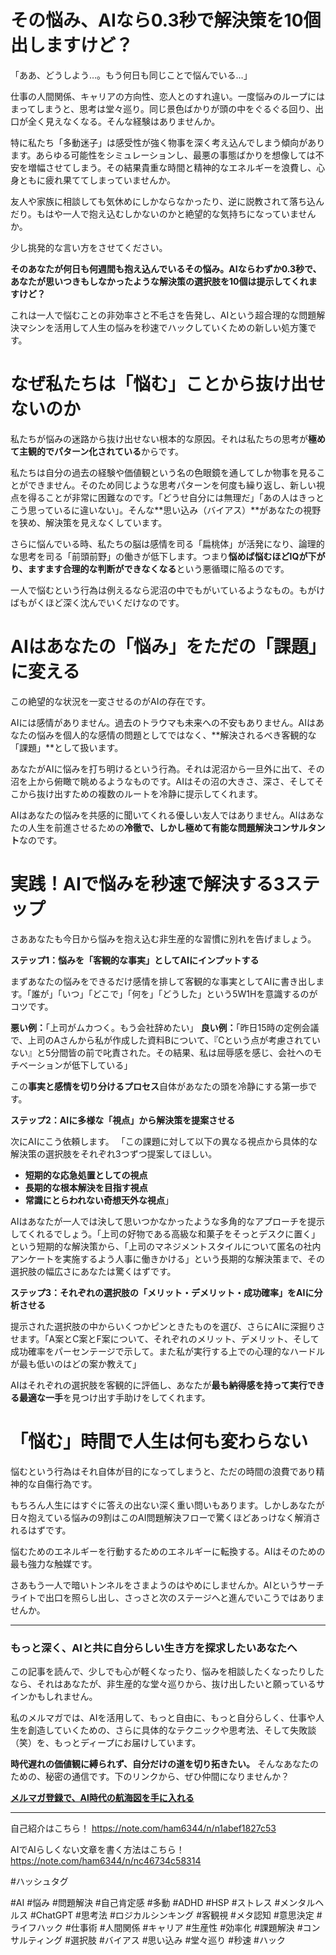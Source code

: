 
# その悩み、AIなら0.3秒で解決策を10個出しますけど？

「ああ、どうしよう…。もう何日も同じことで悩んでいる…」

仕事の人間関係、キャリアの方向性、恋人とのすれ違い。一度悩みのループにはまってしまうと、思考は堂々巡り。同じ景色ばかりが頭の中をぐるぐる回り、出口が全く見えなくなる。そんな経験はありませんか。

特に私たち「多動迷子」は感受性が強く物事を深く考え込んでしまう傾向があります。あらゆる可能性をシミュレーションし、最悪の事態ばかりを想像しては不安を増幅させてしまう。その結果貴重な時間と精神的なエネルギーを浪費し、心身ともに疲れ果ててしまっていませんか。

友人や家族に相談しても気休めにしかならなかったり、逆に説教されて落ち込んだり。もはや一人で抱え込むしかないのかと絶望的な気持ちになっていませんか。

少し挑発的な言い方をさせてください。

**そのあなたが何日も何週間も抱え込んでいるその悩み。AIならわずか0.3秒で、あなたが思いつきもしなかったような解決策の選択肢を10個は提示してくれますけど？**

これは一人で悩むことの非効率さと不毛さを告発し、AIという超合理的な問題解決マシンを活用して人生の悩みを秒速でハックしていくための新しい処方箋です。

# なぜ私たちは「悩む」ことから抜け出せないのか

私たちが悩みの迷路から抜け出せない根本的な原因。それは私たちの思考が**極めて主観的でパターン化されている**からです。

私たちは自分の過去の経験や価値観という名の色眼鏡を通してしか物事を見ることができません。そのため同じような思考パターンを何度も繰り返し、新しい視点を得ることが非常に困難なのです。「どうせ自分には無理だ」「あの人はきっとこう思っているに違いない」。そんな**思い込み（バイアス）**があなたの視野を狭め、解決策を見えなくしています。

さらに悩んでいる時、私たちの脳は感情を司る「扁桃体」が活発になり、論理的な思考を司る「前頭前野」の働きが低下します。つまり**悩めば悩むほどIQが下がり、ますます合理的な判断ができなくなる**という悪循環に陥るのです。

一人で悩むという行為は例えるなら泥沼の中でもがいているようなもの。もがけばもがくほど深く沈んでいくだけなのです。

# AIはあなたの「悩み」をただの「課題」に変える

この絶望的な状況を一変させるのがAIの存在です。

AIには感情がありません。過去のトラウマも未来への不安もありません。AIはあなたの悩みを個人的な感情の問題としてではなく、**解決されるべき客観的な「課題」**として扱います。

あなたがAIに悩みを打ち明けるという行為。それは泥沼から一旦外に出て、その沼を上から俯瞰で眺めるようなものです。AIはその沼の大きさ、深さ、そしてそこから抜け出すための複数のルートを冷静に提示してくれます。

AIはあなたの悩みを共感的に聞いてくれる優しい友人ではありません。AIはあなたの人生を前進させるための**冷徹で、しかし極めて有能な問題解決コンサルタント**なのです。

# 実践！AIで悩みを秒速で解決する3ステップ

さああなたも今日から悩みを抱え込む非生産的な習慣に別れを告げましょう。

**ステップ1：悩みを「客観的な事実」としてAIにインプットする**

まずあなたの悩みをできるだけ感情を排して客観的な事実としてAIに書き出します。「誰が」「いつ」「どこで」「何を」「どうした」という5W1Hを意識するのがコツです。

**悪い例：**「上司がムカつく。もう会社辞めたい」
**良い例：**「昨日15時の定例会議で、上司のAさんから私が作成した資料Bについて、『Cという点が考慮されていない』と5分間皆の前で叱責された。その結果、私は屈辱感を感じ、会社へのモチベーションが低下している」

この**事実と感情を切り分けるプロセス**自体があなたの頭を冷静にする第一歩です。

**ステップ2：AIに多様な「視点」から解決策を提案させる**

次にAIにこう依頼します。
「この課題に対して以下の異なる視点から具体的な解決策の選択肢をそれぞれ3つずつ提案してほしい。
*   **短期的な応急処置としての視点**
*   **長期的な根本解決を目指す視点**
*   **常識にとらわれない奇想天外な視点**」

AIはあなたが一人では決して思いつかなかったような多角的なアプローチを提示してくれるでしょう。「上司の好物である高級な和菓子をそっとデスクに置く」という短期的な解決策から、「上司のマネジメントスタイルについて匿名の社内アンケートを実施するよう人事に働きかける」という長期的な解決策まで、その選択肢の幅広さにあなたは驚くはずです。

**ステップ3：それぞれの選択肢の「メリット・デメリット・成功確率」をAIに分析させる**

提示された選択肢の中からいくつかピンときたものを選び、さらにAIに深掘りさせます。「A案とC案とF案について、それぞれのメリット、デメリット、そして成功確率をパーセンテージで示して。また私が実行する上での心理的なハードルが最も低いのはどの案か教えて」

AIはそれぞれの選択肢を客観的に評価し、あなたが**最も納得感を持って実行できる最適な一手**を見つけ出す手助けをしてくれます。

# 「悩む」時間で人生は何も変わらない

悩むという行為はそれ自体が目的になってしまうと、ただの時間の浪費であり精神的な自傷行為です。

もちろん人生にはすぐに答えの出ない深く重い問いもあります。しかしあなたが日々抱えている悩みの9割はこのAI問題解決フローで驚くほどあっけなく解消されるはずです。

悩むためのエネルギーを行動するためのエネルギーに転換する。AIはそのための最も強力な触媒です。

さあもう一人で暗いトンネルをさまようのはやめにしませんか。AIというサーチライトで出口を照らし出し、さっさと次のステージへと進んでいこうではありませんか。

---

### もっと深く、AIと共に自分らしい生き方を探求したいあなたへ

この記事を読んで、少しでも心が軽くなったり、悩みを相談したくなったりしたなら、それはあなたが、非生産的な堂々巡りから、抜け出したいと願っているサインかもしれません。

私のメルマガでは、AIを活用して、もっと自由に、もっと自分らしく、仕事や人生を創造していくための、さらに具体的なテクニックや思考法、そして失敗談（笑）を、もっとディープにお届けしています。

**時代遅れの価値観に縛られず、自分だけの道を切り拓きたい。** そんなあなたのための、秘密の通信です。下のリンクから、ぜひ仲間になりませんか？

**[メルマガ登録で、AI時代の航海図を手に入れる](https://pessham.com/)**

---

自己紹介はこちら！
https://note.com/ham6344/n/n1abef1827c53

AIでAIらしくない文章を書く方法はこちら！
https://note.com/ham6344/n/nc46734c58314

#ハッシュタグ

#AI #悩み #問題解決 #自己肯定感 #多動 #ADHD #HSP #ストレス #メンタルヘルス #ChatGPT #思考法 #ロジカルシンキング #客観視 #メタ認知 #意思決定 #ライフハック #仕事術 #人間関係 #キャリア #生産性 #効率化 #課題解決 #コンサルティング #選択肢 #バイアス #思い込み #堂々巡り #秒速 #ハック
